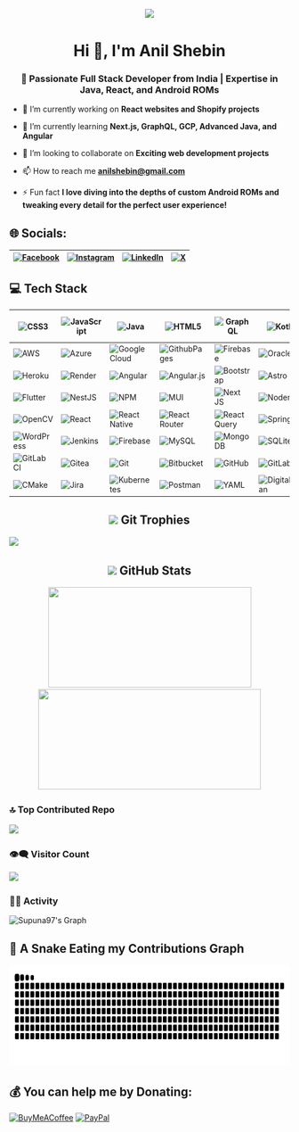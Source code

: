 <p align="center">
  <img src="https://github.com/user-attachments/assets/a5797168-d4e7-4524-a50a-f8ce897f0d0b" />
</p>

<h1 align="center">Hi 👋, I'm Anil Shebin</h1>
<h3 align="center">🌟 Passionate Full Stack Developer from India | Expertise in Java, React, and Android ROMs</h3>

- 🔭 I’m currently working on **React websites and Shopify projects**

- 🌱 I’m currently learning **Next.js, GraphQL, GCP, Advanced Java, and Angular**

- 👯 I’m looking to collaborate on **Exciting web development projects**

- 📫 How to reach me **anilshebin@gmail.com**

- ⚡ Fun fact **I love diving into the depths of custom Android ROMs and tweaking every detail for the perfect user experience!**

## 🌐 Socials:
| [![Facebook](https://img.shields.io/badge/Facebook-%231877F2.svg?logo=Facebook&logoColor=white)](https://facebook.com/anilshebin) | [![Instagram](https://img.shields.io/badge/Instagram-%23E4405F.svg?logo=Instagram&logoColor=white)](https://instagram.com/anil_shebin) | [![LinkedIn](https://img.shields.io/badge/LinkedIn-%230077B5.svg?logo=linkedin&logoColor=white)](https://linkedin.com/in/anilshebin) | [![X](https://img.shields.io/badge/X-black.svg?logo=X&logoColor=white)](https://x.com/anilshebin) |
|---|---|---|---|

## 💻 Tech Stack

| ![CSS3](https://img.shields.io/badge/css3-%231572B6.svg?style=flat&logo=css3&logoColor=white) | ![JavaScript](https://img.shields.io/badge/javascript-%23323330.svg?style=flat&logo=javascript&logoColor=%23F7DF1E) | ![Java](https://img.shields.io/badge/java-%23ED8B00.svg?style=flat&logo=openjdk&logoColor=white) | ![HTML5](https://img.shields.io/badge/html5-%23E34F26.svg?style=flat&logo=html5&logoColor=white) | ![GraphQL](https://img.shields.io/badge/-GraphQL-E10098?style=flat&logo=graphql&logoColor=white) | ![Kotlin](https://img.shields.io/badge/kotlin-%237F52FF.svg?style=flat&logo=kotlin&logoColor=white) | ![TypeScript](https://img.shields.io/badge/typescript-%23007ACC.svg?style=flat&logo=typescript&logoColor=white) | ![Windows Terminal](https://img.shields.io/badge/Windows%20Terminal-%234D4D4D.svg?style=flat&logo=windows-terminal&logoColor=white) |
|---|---|---|---|---|---|---|---|
| ![AWS](https://img.shields.io/badge/AWS-%23FF9900.svg?style=flat&logo=amazon-aws&logoColor=white) | ![Azure](https://img.shields.io/badge/azure-%230072C6.svg?style=flat&logo=microsoftazure&logoColor=white) | ![Google Cloud](https://img.shields.io/badge/GoogleCloud-%234285F4.svg?style=flat&logo=google-cloud&logoColor=white) | ![GithubPages](https://img.shields.io/badge/github%20pages-121013?style=flat&logo=github&logoColor=white) | ![Firebase](https://img.shields.io/badge/firebase-%23039BE5.svg?style=flat&logo=firebase) | ![Oracle](https://img.shields.io/badge/Oracle-F80000?style=flat&logo=oracle&logoColor=white) | ![Vercel](https://img.shields.io/badge/vercel-%23000000.svg?style=flat&logo=vercel&logoColor=white) | ![Netlify](https://img.shields.io/badge/netlify-%23000000.svg?style=flat&logo=netlify&logoColor=#00C7B7) |
| ![Heroku](https://img.shields.io/badge/heroku-%23430098.svg?style=flat&logo=heroku&logoColor=white) | ![Render](https://img.shields.io/badge/Render-%46E3B7.svg?style=flat&logo=render&logoColor=white) | ![Angular](https://img.shields.io/badge/angular-%23DD0031.svg?style=flat&logo=angular&logoColor=white) | ![Angular.js](https://img.shields.io/badge/angular.js-%23E23237.svg?style=flat&logo=angularjs&logoColor=white) | ![Bootstrap](https://img.shields.io/badge/bootstrap-%238511FA.svg?style=flat&logo=bootstrap&logoColor=white) | ![Astro](https://img.shields.io/badge/astro-%232C2052.svg?style=flat&logo=astro&logoColor=white) | ![Chakra](https://img.shields.io/badge/chakra-%234ED1C5.svg?style=flat&logo=chakraui&logoColor=white) | ![Express.js](https://img.shields.io/badge/express.js-%23404d59.svg?style=flat&logo=express&logoColor=%2361DAFB) |
| ![Flutter](https://img.shields.io/badge/Flutter-%2302569B.svg?style=flat&logo=Flutter&logoColor=white) | ![NestJS](https://img.shields.io/badge/nestjs-%23E0234E.svg?style=flat&logo=nestjs&logoColor=white) | ![NPM](https://img.shields.io/badge/NPM-%23CB3837.svg?style=flat&logo=npm&logoColor=white) | ![MUI](https://img.shields.io/badge/MUI-%230081CB.svg?style=flat&logo=mui&logoColor=white) | ![Next JS](https://img.shields.io/badge/Next-black?style=flat&logo=next.js&logoColor=white) | ![Nodemon](https://img.shields.io/badge/NODEMON-%23323330.svg?style=flat&logo=nodemon&logoColor=%BBDEAD) | ![NodeJS](https://img.shields.io/badge/node.js-6DA55F?style=flat&logo=node.js&logoColor=white) | ![OpenGL](https://img.shields.io/badge/OpenGL-%23FFFFFF.svg?style=flat&logo=opengl) |
| ![OpenCV](https://img.shields.io/badge/opencv-%23white.svg?style=flat&logo=opencv&logoColor=white) | ![React](https://img.shields.io/badge/react-%2320232a.svg?style=flat&logo=react&logoColor=%2361DAFB) | ![React Native](https://img.shields.io/badge/react_native-%2320232a.svg?style=flat&logo=react&logoColor=%2361DAFB) | ![React Router](https://img.shields.io/badge/React_Router-CA4245?style=flat&logo=react-router&logoColor=white) | ![React Query](https://img.shields.io/badge/-React%20Query-FF4154?style=flat&logo=react%20query&logoColor=white) | ![Spring](https://img.shields.io/badge/spring-%236DB33F.svg?style=flat&logo=spring&logoColor=white) | ![TailwindCSS](https://img.shields.io/badge/tailwindcss-%2338B2AC.svg?style=flat&logo=tailwind-css&logoColor=white) | ![Vite](https://img.shields.io/badge/vite-%23646CFF.svg?style=flat&logo=vite&logoColor=white) |
| ![WordPress](https://img.shields.io/badge/WordPress-%23117AC9.svg?style=flat&logo=WordPress&logoColor=white) | ![Jenkins](https://img.shields.io/badge/jenkins-%232C5263.svg?style=flat&logo=jenkins&logoColor=white) | ![Firebase](https://img.shields.io/badge/firebase-a08021?style=flat&logo=firebase&logoColor=ffcd34) | ![MySQL](https://img.shields.io/badge/mysql-4479A1.svg?style=flat&logo=mysql&logoColor=white) | ![MongoDB](https://img.shields.io/badge/MongoDB-%234ea94b.svg?style=flat&logo=mongodb&logoColor=white) | ![SQLite](https://img.shields.io/badge/sqlite-%2307405e.svg?style=flat&logo=sqlite&logoColor=white) | ![Figma](https://img.shields.io/badge/figma-%23F24E1E.svg?style=flat&logo=figma&logoColor=white) | ![Canva](https://img.shields.io/badge/Canva-%2300C4CC.svg?style=flat&logo=Canva&logoColor=white) |
| ![GitLab CI](https://img.shields.io/badge/gitlab%20CI-%23181717.svg?style=flat&logo=gitlab&logoColor=white) | ![Gitea](https://img.shields.io/badge/Gitea-34495E?style=flat&logo=gitea&logoColor=5D9425) | ![Git](https://img.shields.io/badge/git-%23F05033.svg?style=flat&logo=git&logoColor=white) | ![Bitbucket](https://img.shields.io/badge/bitbucket-%230047B3.svg?style=flat&logo=bitbucket&logoColor=white) | ![GitHub](https://img.shields.io/badge/github-%23121011.svg?style=flat&logo=github&logoColor=white) | ![GitLab](https://img.shields.io/badge/gitlab-%23181717.svg?style=flat&logo=gitlab&logoColor=white) | ![Docker](https://img.shields.io/badge/docker-%230db7ed.svg?style=flat&logo=docker&logoColor=white) | ![Gradle](https://img.shields.io/badge/Gradle-02303A.svg?style=flat&logo=Gradle&logoColor=white) |
| ![CMake](https://img.shields.io/badge/CMake-%23008FBA.svg?style=flat&logo=cmake&logoColor=white) | ![Jira](https://img.shields.io/badge/jira-%230A0FFF.svg?style=flat&logo=jira&logoColor=white) | ![Kubernetes](https://img.shields.io/badge/kubernetes-%23326ce5.svg?style=flat&logo=kubernetes&logoColor=white) | ![Postman](https://img.shields.io/badge/Postman-FF6C37?style=flat&logo=postman&logoColor=white) | ![YAML](https://img.shields.io/badge/yaml-%23ffffff.svg?style=flat&logo=yaml&logoColor=151515) | ![DigitalOcean](https://img.shields.io/badge/DigitalOcean-%230167ff.svg?style=flat&logo=digitalOcean&logoColor=white) | ![OVH](https://img.shields.io/badge/ovh-%23123F6D.svg?style=flat&logo=ovh&logoColor=#123F6D) | ![Alibaba Cloud](https://img.shields.io/badge/AlibabaCloud-%23FF6701.svg?style=flat&logo=alibabacloud&logoColor=white)


<h2 align="center">
  <img src="https://media.giphy.com/media/QaMcXSekUWx7aogAUr/giphy.gif" width="30" />&nbsp;Git Trophies
</h2>

![](https://github-profile-trophy.vercel.app/?username=anilshebin&theme=radical&no-frame=false&no-bg=false&margin-w=4)

<h2 align="center">
  <img src="https://media.giphy.com/media/W5eoZHPpUx9sapR0eu/giphy.gif" width="30" />&nbsp;GitHub Stats
</h2>

<p align="center">
  <img width="365em" height="180em" src="https://github-readme-stats.vercel.app/api?username=anilshebin&theme=react&hide_border=false&include_all_commits=true&count_private=true" />
  <img width="400em" height="180em" src="https://github-readme-streak-stats.herokuapp.com/?user=anilshebin&theme=react&hide_border=false" />
</p>

### 🔝 Top Contributed Repo
![](https://github-contributor-stats.vercel.app/api?username=anilshebin&limit=5&theme=blue-green&combine_all_yearly_contributions=true)

### 👁️‍🗨️ Visitor Count
[![](https://visitcount.itsvg.in/api?id=anilshebin&icon=0&color=9)](https://visitcount.itsvg.in)

### 👨‍💻 Activity
![Supuna97's Graph](https://github-readme-activity-graph.vercel.app/graph?username=anilshebin&custom_title=Supun's%20GitHub%20Activity%20Graph&bg_color=0D1117&color=7F3FBF&line=7F3FBF&point=7F3FBF&area_color=FFFFFF&title_color=FFFFFF&area=true)

## 🐍 A Snake Eating my Contributions Graph
<div align="center">
	<img height="180em"  src = "https://github.com/7oSkaaa/7oSkaaa/blob/output/github-contribution-grid-snake.svg?" alt = "Snake Game"/>
</div>

## 💰 You can help me by Donating:
[![BuyMeACoffee](https://img.shields.io/badge/Buy%20Me%20a%20Coffee-ffdd00?style=for-the-badge&logo=buy-me-a-coffee&logoColor=black)](https://buymeacoffee.com/https://buymeacoffee.com/anilshebinq) [![PayPal](https://img.shields.io/badge/PayPal-00457C?style=for-the-badge&logo=paypal&logoColor=white)](https://paypal.me/https://paypal.me/9487274659?country.x=IN&locale.x=en_GB) 
